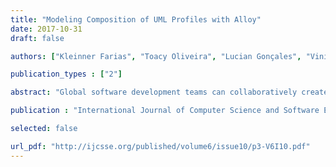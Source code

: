```yaml
---
title: "Modeling Composition of UML Profiles with Alloy"
date: 2017-10-31
draft: false

authors: ["Kleinner Farias", "Toacy Oliveira", "Lucian Gonçales", "Vinicius Bischoff"]

publication_types : ["2"]

abstract: "Global software development teams can collaboratively create Unified Modeling Language (UML) profiles, the primary mechanism for defining domain-specific variants on top of the UML. Usually, parts of UML profiles are separately elaborated to speed up the UML tailoring process, but at sometimes the parts built in parallel need to be brought together to construct a full UML profile. Although many model composition techniques have been proposed in the last decades, no one deals with issues required to combine UML profiles, e.g., matching and integration of UML stereotypes. Consequently, little is known about how to support the composition of UML profiles. Even worse, academia and industry have overlooked the elaboration of composition methods to support the integration of UML profiles, as well as the formal representation of such methods. This study, therefore, presents a composition mechanism, as well as introduces a lightweight UML extension to support the specification of composition relationships between UML profiles. The semantics of the extension and mechanism proposed was carefully represented in Alloy, a formal modeling language based on first-order logic. Then, we used the Alloy Analyzer to check the specification generated in Alloy for some specific algebraic properties, including idempotency, uniqueness, commutativity, and associativity."

publication : "International Journal of Computer Science and Software Engineering (IJCSSE). v. 5, n. 12, p. 264-271, 2016"

selected: false

url_pdf: "http://ijcsse.org/published/volume6/issue10/p3-V6I10.pdf"
---
```


